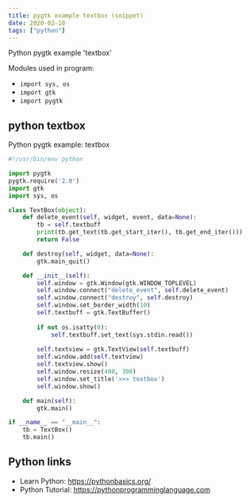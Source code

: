 ```yaml
---
title: pygtk example textbox (snippet)
date: 2020-02-10
tags: ["python"]
---
```

Python pygtk example 'textbox'


Modules used in program: 
* `import sys, os`
* `import gtk`
* `import pygtk`

## python textbox

Python pygtk example: textbox

```python
#!/usr/bin/env python

import pygtk
pygtk.require('2.0')
import gtk
import sys, os

class TextBox(object):
    def delete_event(self, widget, event, data=None):
        tb = self.textbuff
        print(tb.get_text(tb.get_start_iter(), tb.get_end_iter()))
        return False

    def destroy(self, widget, data=None):
        gtk.main_quit()

    def __init__(self):
        self.window = gtk.Window(gtk.WINDOW_TOPLEVEL)
        self.window.connect("delete_event", self.delete_event)
        self.window.connect("destroy", self.destroy)
        self.window.set_border_width(10)
        self.textbuff = gtk.TextBuffer()
     
        if not os.isatty(0):
            self.textbuff.set_text(sys.stdin.read())
     
        self.textview = gtk.TextView(self.textbuff)
        self.window.add(self.textview)
        self.textview.show()
        self.window.resize(400, 300)
        self.window.set_title('>>> textbox')
        self.window.show()

    def main(self):
        gtk.main()

if __name__ == "__main__":
    tb = TextBox()
    tb.main()


```

## Python links

- Learn Python: https://pythonbasics.org/
- Python Tutorial: https://pythonprogramminglanguage.com
